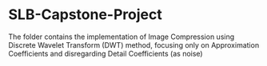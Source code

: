 # SLB-Capstone-Project
The folder contains the implementation of Image Compression using Discrete Wavelet Transform (DWT) method, focusing only on Approximation Coefficients and disregarding Detail Coefficients (as noise)
